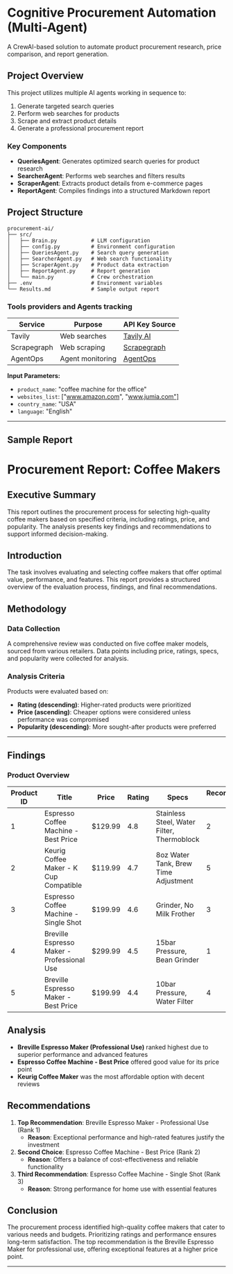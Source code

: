 # Cognitive Procurement Automation (Multi-Agent)

A CrewAI-based solution to automate product procurement research, price comparison, and report generation.

## Project Overview

This project utilizes multiple AI agents working in sequence to:

1. Generate targeted search queries
2. Perform web searches for products
3. Scrape and extract product details
4. Generate a professional procurement report

### Key Components

- **QueriesAgent**: Generates optimized search queries for product research
- **SearcherAgent**: Performs web searches and filters results
- **ScraperAgent**: Extracts product details from e-commerce pages
- **ReportAgent**: Compiles findings into a structured Markdown report

## Project Structure

```code
procurement-ai/
├── src/
│   ├── Brain.py           # LLM configuration
│   ├── config.py          # Environment configuration
│   ├── QueriesAgent.py    # Search query generation
│   ├── SearcherAgent.py   # Web search functionality
│   ├── ScraperAgent.py    # Product data extraction
│   ├── ReportAgent.py     # Report generation
│   └── main.py            # Crew orchestration
├── .env                   # Environment variables
└── Results.md             # Sample output report
```
### Tools providers and Agents tracking

| Service     | Purpose          | API Key Source                            |
| ----------- | ---------------- | ----------------------------------------- |
| Tavily      | Web searches     | [Tavily AI](https://tavily.com/)          |
| Scrapegraph | Web scraping     | [Scrapegraph](https://scrapegraphai.com/) |
| AgentOps    | Agent monitoring | [AgentOps](https://agentops.ai/)          |

**Input Parameters:**

- `product_name`: "coffee machine for the office"
- `websites_list`: ["www.amazon.com", "www.jumia.com"]
- `country_name`: "USA"
- `language`: "English"

---

## Sample Report

# Procurement Report: Coffee Makers

## Executive Summary

This report outlines the procurement process for selecting high-quality coffee makers based on specified criteria, including ratings, price, and popularity. The analysis presents key findings and recommendations to support informed decision-making.

## Introduction

The task involves evaluating and selecting coffee makers that offer optimal value, performance, and features. This report provides a structured overview of the evaluation process, findings, and final recommendations.

## Methodology

### Data Collection

A comprehensive review was conducted on five coffee maker models, sourced from various retailers. Data points including price, ratings, specs, and popularity were collected for analysis.

### Analysis Criteria

Products were evaluated based on:

- **Rating (descending)**: Higher-rated products were prioritized
- **Price (ascending)**: Cheaper options were considered unless performance was compromised
- **Popularity (descending)**: More sought-after products were preferred

---

## Findings

### Product Overview

| Product ID | Title                                      | Price   | Rating | Specs                                      | Recommendation Rank |
| ---------- | ------------------------------------------ | ------- | ------ | ------------------------------------------ | ------------------- |
| 1          | Espresso Coffee Machine - Best Price       | $129.99 | 4.8    | Stainless Steel, Water Filter, Thermoblock | 2                   |
| 2          | Keurig Coffee Maker - K Cup Compatible     | $119.99 | 4.7    | 8oz Water Tank, Brew Time Adjustment       | 5                   |
| 3          | Espresso Coffee Machine - Single Shot      | $199.99 | 4.6    | Grinder, No Milk Frother                   | 3                   |
| 4          | Breville Espresso Maker - Professional Use | $299.99 | 4.5    | 15bar Pressure, Bean Grinder               | 1                   |
| 5          | Breville Espresso Maker - Best Price       | $199.99 | 4.4    | 10bar Pressure, Water Filter               | 4                   |

## Analysis

- **Breville Espresso Maker (Professional Use)** ranked highest due to superior performance and advanced features
- **Espresso Coffee Machine - Best Price** offered good value for its price point
- **Keurig Coffee Maker** was the most affordable option with decent reviews

## Recommendations

1. **Top Recommendation**: Breville Espresso Maker - Professional Use (Rank 1)
   - **Reason**: Exceptional performance and high-rated features justify the investment
2. **Second Choice**: Espresso Coffee Machine - Best Price (Rank 2)
   - **Reason**: Offers a balance of cost-effectiveness and reliable functionality
3. **Third Recommendation**: Espresso Coffee Machine - Single Shot (Rank 3)
   - **Reason**: Strong performance for home use with essential features

## Conclusion

The procurement process identified high-quality coffee makers that cater to various needs and budgets. Prioritizing ratings and performance ensures long-term satisfaction. The top recommendation is the Breville Espresso Maker for professional use, offering exceptional features at a higher price point.

---
